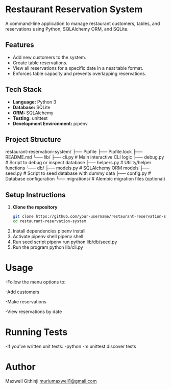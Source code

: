 # Restaurant Reservation System

A command-line application to manage restaurant customers, tables, and reservations using Python, SQLAlchemy ORM, and SQLite.

##  Features

- Add new customers to the system.
- Create table reservations.
- View all reservations for a specific date in a neat table format.
- Enforces table capacity and prevents overlapping reservations.

##  Tech Stack

- **Language:** Python 3
- **Database:** SQLite
- **ORM:** SQLAlchemy
- **Testing:** unittest
- **Development Environment:** pipenv

##  Project Structure
restaurant-reservation-system/
├── Pipfile
├── Pipfile.lock
├── README.md
└── lib/
├── cli.py # Main interactive CLI logic
├── debug.py # Script to debug or inspect database
├── helpers.py # Utility/helper functions
└── db/
├── models.py # SQLAlchemy ORM models
├── seed.py # Script to seed database with dummy data
├── config.py # Database configuration
└── migrations/ # Alembic migration files (optional)

##  Setup Instructions

1. **Clone the repository**
   ```bash
   git clone https://github.com/your-username/restaurant-reservation-system.git
   cd restaurant-reservation-system
2. Install dependencies
    pipenv install
3. Activate pipenv shell
    pipenv shell
4. Run seed script
    pipenv run python lib/db/seed.py
5. Run the program
    python lib/cli.py
# Usage
-Follow the menu options to:

-Add customers

-Make reservations

-View reservations by date

# Running Tests
-If you've written unit tests:
-python -m unittest discover tests
# Author
Maxwell Githinji
muriumaxwell1@gmail.com


